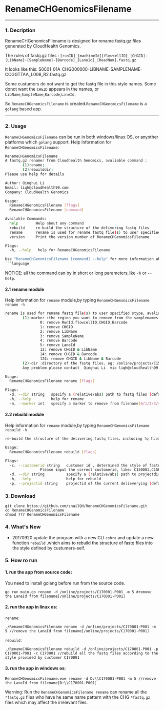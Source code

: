 # RenameCHGenomicsFilename

- - -
### 1. Decription
RenameCHGenomicsFilename is designed for rename fastq.gz files generated by CloudHealth Genomics.

The rules of fastq.gz files :
`[runID]_[machineId][flowcellID]_[CHGID]-[LibName]-[SampleName]-[Barcode]_[LaneId]_[ReadNum].fastq.gz`

It looks like this: S0001_01A_CHG000000-LIBNAME-SAMPLENAME-CCGGTTAA_L008_R2.fastq.gz

Some custumors do not want to get the fastq file in this style names. Some donot want the `CHGID` appears in the names, or `LibName`,`SampleName`,`Barcode`,`LaneId`.

So `RenameCHGenomicsFilename` is created.`RenameCHGenomicsFilename` is a `golang` based app.

- - -

### 2. Usage
`RenameCHGenomicsFilename` can be run in both windows/linux OS, or anyother platforms which `golang` support.
Help Information for `RenameCHGenomicsFilename`:
```bash
RenameCHGenomicsFilename
A fastq.gz renamer from Cloudhealth Genomics, avaliable command : 
        (1)rename;
        (2)rebuilddir;
Please use help for details

Author: Qinghui Li
Email: liqh@cloudhealth99.com
Company: CloudHealth Genomics

Usage:
  RenameCHGenomicsFilename [flags]
  RenameCHGenomicsFilename [command]

Available Commands:
  help        Help about any command
  rebuild     re-build the structure of the delivering fastq files
  rename      rename is used for rename fastq file(s) to user specified stype
  version     Print the version number of RenameCHGenomicsFilename

Flags:
  -h, --help   help for RenameCHGenomicsFilename

Use "RenameCHGenomicsFilename [command] --help" for more information about a command.
```language
```

NOTICE: all the command can by in short or long parameters,like `-h` or `--help`.


#### 2.1 rename module
Help information for `rename` module,by typing `RenameCHGenomicsFilename rename -h`
```bash
rename is used for rename fastq file(s) to user specified stype, avaliable Parameters: 
        (1)-marker :the region you want to remove from the samplenames[default:"4"]
                0: remove RunId,flowcellID,CHGID,Barcode
                1: remove CHGID
                2: remove LibName
                3: remove SampleName
                4: remove Barcode
                5: remove LaneId
                12: remove CHGID & LibName
                14: remove CHGID & Barcode
                124: remove CHGID & LibName & Barcode
        (2)-dir :directory of the fastq files. eg: /online/projects/C150001-P001 [default:"./",means current dir,for linux OS]
        Any problem please contact  Qinghui Li  via liqh@cloudhealth99.com

Usage:
  RenameCHGenomicsFilename rename [flags]

Flags:
  -d, --dir string   specify a (relative/abs) path to fastq files (default "./")
  -h, --help         help for rename
  -m, --marker int   specify a marker to remove from filename[0/1/2/3/4/5/12/14/124]:chg id/original lib name/original samplename/barcode/lane id/CHGID & LibName/CHGID & Barcode/CHGID & LibName & Barcode (default 4)
```

#### 2.2 rebuild module
Help information for `rename` module,by typing `RenameCHGenomicsFilename rebuild -h`
```bash
re-build the structure of the delivering fastq files，including fq files,md5 files, dir name, et.al.

Usage:
  RenameCHGenomicsFilename rebuild [flags]

Flags:
  -c, --customerid string   customer id , determined the style of fastq files structure. 
                Please input the correct customerid, like: C150001,C150003
  -d, --dir string          specify a (relative/abs) path to projectdir,like C150003-P999
  -h, --help                help for rebuild
  -p, --projectid string    projectid of the current delieverying (default "all")
```



### 3. Download
<pre><code>git clone https://github.com/snailQH/RenameCHGenomicsFilename.git
cd RenameCHGenomicsFilename
chmod 777 RenameCHGenomicsFilename
</code></pre>


### 4. What's New
- 20170920 update the program with a new CLI `cobra` and update a new function `rebuild` ,which aims to rebuild the structure of fastq files into the style defined by custumers-self.


### 5. How ro run
#### 1. run the app from source code:
You need to install golang before run from the source code.
<pre><code>go run main.go rename -d /online/projects/C170001-P001 -m 5 #remove the LaneId from filename[/online/projects/C170001-P001]
</code></pre>

#### 2. run the app in linux os:
`rename`:
<pre><code>./RenameCHGenomicsFilename rename -d /online/projects/C170001-P001 -m 5 //remove the LaneId from filename[/online/projects/C170001-P001]
</code></pre>

`rebuild`:
<pre><code>./RenameCHGenomicsFilename rebuild -d /online/projects/C170001-P001 -p C170001-P001 -c C170001 //rebuild all the fastq files according to the style provided by customer C170001
</code></pre>


#### 3. run the app in windows os:
<pre><code>RenameCHGenomicsFilename.exe rename -d D:\\C170001-P001 -m 5 //remove the LaneId from filename[D:\\C170001-P001]
</code></pre>


Warning: Run the `RenameCHGenomicsFilename rename` can rename all the `*fastq.gz` files who have he same name pattern with the CHG `*fastq.gz` files which may affect the irrelevant files.

